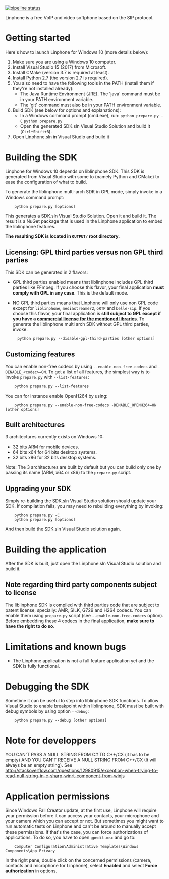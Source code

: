 [![pipeline status](https://gitlab.linphone.org/BC/public/linphone-windows10/badges/master/pipeline.svg)](https://gitlab.linphone.org/BC/public/linphone-windows10/commits/master)

Linphone is a free VoIP and video softphone based on the SIP protocol.

# Getting started

Here's how to launch Linphone for Windows 10 (more details below):

1. Make sure you are using a Windows 10 computer.
2. Install Visual Studio 15 (2017) from Microsoft.
3. Install CMake (version 3.7 is required at least).
4. Install Python 2.7 (the version 2.7 is required).
5. You also need to have the following tools in the PATH (install them if they're not installed already):
	* The Java Runtime Environment (JRE). The 'java' command must be in your PATH environment variable.
	* The 'git' command must also be in your PATH environment variable.
6. Build SDK (see below for options and explanations):
	* In a Windows command prompt (cmd.exe), run:
 		`python prepare.py -C`
 		`python prepare.py`
 	* Open the generated SDK.sln Visual Studio Solution and build it (`Ctrl+Shift+B`).
7. Open Linphone.sln in Visual Studio and build it


# Building the SDK

Linphone for Windows 10 depends on liblinphone SDK. This SDK is generated from Visual Studio with some to (namely Python and CMake) to ease the configuration of what to build.

 To generate the liblinphone multi-arch SDK in GPL mode, simply invoke in a Windows command prompt:

        python prepare.py [options]

 This generates a SDK.sln Visual Studio Solution. Open it and build it.
 The result is a NuGet package that is used in the Linphone application to embed the liblinphone features.

**The resulting SDK is located in `OUTPUT/` root directory.**

## Licensing: GPL third parties versus non GPL third parties

This SDK can be generated in 2 flavors:

* GPL third parties enabled means that liblinphone includes GPL third parties like FFmpeg. If you choose this flavor, your final application **must comply with GPL in any case**. This is the default mode.

* NO GPL third parties means that Linphone will only use non GPL code except for `liblinphone`, `mediastreamer2`, `oRTP` and `belle-sip`. If you choose this flavor, your final application is **still subject to GPL except if you have a [commercial license for the mentioned libraries](http://www.belledonne-communications.com/products.html)**.
 To generate the liblinphone multi arch SDK without GPL third parties, invoke:

        python prepare.py --disable-gpl-third-parties [other options]

## Customizing features

You can enable non-free codecs by using `--enable-non-free-codecs` and `-DENABLE_<codec>=ON`. To get a list of all features, the simplest way is to invoke `prepare.py` with `--list-features`:

        python prepare.py --list-features

You can for instance enable OpenH264 by using:

        python prepare.py --enable-non-free-codecs -DENABLE_OPENH264=ON [other options]

## Built architectures

3 architectures currently exists on Windows 10:

- 32 bits ARM for mobile devices.
- 64 bits x64 for 64 bits desktop systems.
- 32 bits x86 for 32 bits desktop systems.

 Note: The 3 architectures are built by default but you can build only one by passing its name (ARM, x64 or x86) to the `prepare.py` script.

## Upgrading your SDK

Simply re-building the SDK.sln Visual Studio solution should update your SDK.
If compilation fails, you may need to rebuilding everything by invoking:

        python prepare.py -C
        python prepare.py [options]

And then build the SDK.sln Visual Studio solution again.

# Building the application

After the SDK is built, just open the Linphone.sln Visual Studio solution and build it.

## Note regarding third party components subject to license

 The liblinphone SDK is compiled with third parties code that are subject to patent license, specially: AMR, SILK, G729 and H264 codecs.
 You can enable them using `prepare.py` script (see `--enable-non-free-codecs` option). Before embedding these 4 codecs in the final
 application, **make sure to have the right to do so**.

# Limitations and known bugs

* The Linphone application is not a full feature application yet and the SDK is fully functional.

# Debugging the SDK

Sometime it can be useful to step into liblinphone SDK functions. To allow Visual Studio to enable breakpoint within liblinphone, SDK must be built with debug symbols by using option `--debug`:

        python prepare.py --debug [other options]


# Note for developpers

YOU CAN'T PASS A NULL STRING FROM C# TO C++/CX (it has to be empty) AND YOU CAN'T RECEIVE A NULL STRING FROM C++/CX (It will always be an empty string).
See http://stackoverflow.com/questions/12980915/exception-when-trying-to-read-null-string-in-c-sharp-winrt-component-from-winjs

# Application permissions

Since Windows Fall Creator update, at the first use, Linphone will require your permission before it can access your contacts, your microphone and your camera which you can accept or not.
But sometimes you might want to run automatic tests on Linphone and can't be around to manually accept these permissions.
If that's the case, you can force authorizations of applications. To do so, you have to open `gpedit.msc` and go to:

        Computer Configuration\Administrative Templates\Windows Components\App Privacy

In the right pane, double click on the concerned permissions (camera, contacts and microphone for Linphone), select **Enabled** and select **Force authorization** in options.
